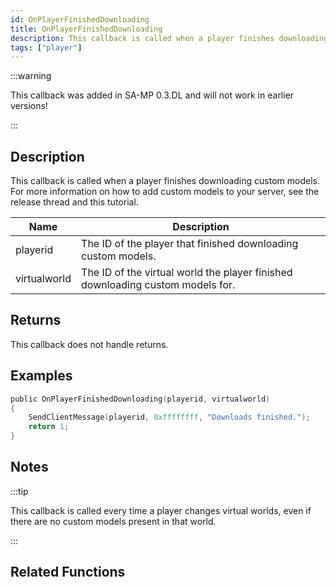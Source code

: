 ```yaml
---
id: OnPlayerFinishedDownloading
title: OnPlayerFinishedDownloading
description: This callback is called when a player finishes downloading custom models.
tags: ["player"]
---
```


:::warning

This callback was added in SA-MP 0.3.DL and will not work in earlier versions!

:::

## Description

This callback is called when a player finishes downloading custom models. For more information on how to add custom models to your server, see the release thread and this tutorial.

| Name | Description |
| --- | --- |
| playerid | The ID of the player that finished downloading custom models. |
| virtualworld | The ID of the virtual world the player finished downloading custom models for. |

## Returns

This callback does not handle returns.

## Examples

```c
public OnPlayerFinishedDownloading(playerid, virtualworld)
{
    SendClientMessage(playerid, 0xffffffff, "Downloads finished.");
    return 1;
}
```

## Notes

:::tip

This callback is called every time a player changes virtual worlds, even if there are no custom models present in that world.

:::

## Related Functions
